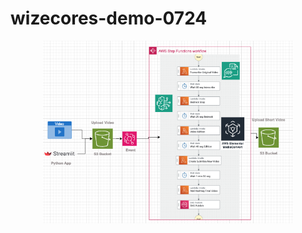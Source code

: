 # wizecores-demo-0724


<p align="center">
  <img width="400" alt="image" src="https://github.com/alexbonella/wizecores-demo-0724/blob/main/images/infra_app.png">
</p>
